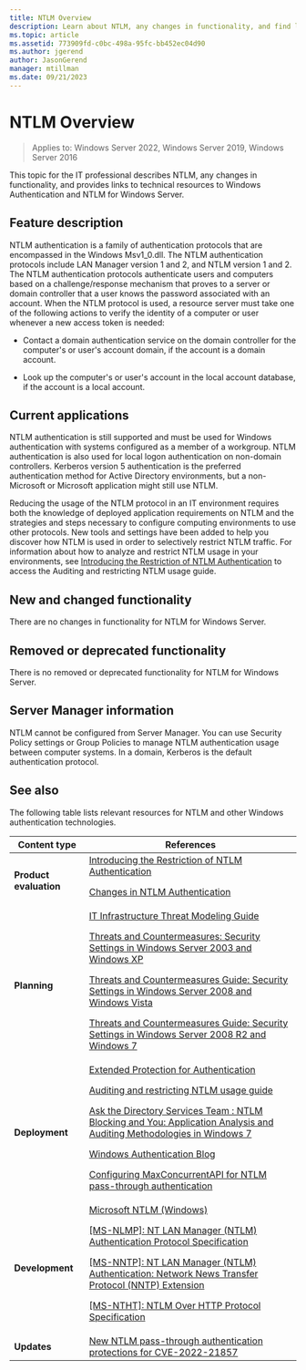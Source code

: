 ```yaml
---
title: NTLM Overview
description: Learn about NTLM, any changes in functionality, and find links to technical resources to Windows Authentication and NTLM for Windows Server.
ms.topic: article
ms.assetid: 773909fd-c0bc-498a-95fc-bb452ec04d90
ms.author: jgerend
author: JasonGerend
manager: mtillman
ms.date: 09/21/2023
---
```

# NTLM Overview

>Applies to: Windows Server 2022, Windows Server 2019, Windows Server 2016

This topic for the IT professional describes NTLM, any changes in functionality, and provides links to technical resources to Windows Authentication and NTLM for Windows Server.

## <a name="BKMK_OVER"></a>Feature description
NTLM authentication is a family of authentication protocols that are encompassed in the Windows Msv1\_0.dll. The NTLM authentication protocols include LAN Manager version 1 and 2, and NTLM version 1 and 2. The NTLM authentication protocols authenticate users and computers based on a challenge\/response mechanism that proves to a server or domain controller that a user knows the password associated with an account. When the NTLM protocol is used, a resource server must take one of the following actions to verify the identity of a computer or user whenever a new access token is needed:

-   Contact a domain authentication service on the domain controller for the computer's or user's account domain, if the account is a domain account.

-   Look up the computer's or user's account in the local account database, if the account is a local account.

## <a name="BKMK_APP"></a>Current applications
NTLM authentication is still supported and must be used for Windows authentication with systems configured as a member of a workgroup. NTLM authentication is also used for local logon authentication on non\-domain controllers. Kerberos version 5 authentication is the preferred authentication method for Active Directory environments, but a non\-Microsoft or Microsoft application might still use NTLM.

Reducing the usage of the NTLM protocol in an IT environment requires both the knowledge of deployed application requirements on NTLM and the strategies and steps necessary to configure computing environments to use other protocols. New tools and settings have been added to help you discover how NTLM is used in order to selectively restrict NTLM traffic. For information about how to analyze and restrict NTLM usage in your environments, see [Introducing the Restriction of NTLM Authentication](/previous-versions/windows/it-pro/windows-server-2008-R2-and-2008/dd560653(v=ws.10)) to access the Auditing and restricting NTLM usage guide.

## <a name="BKMK_NEW"></a>New and changed functionality
There are no changes in functionality for NTLM for  Windows Server.

## <a name="BKMK_DEP"></a>Removed or deprecated functionality
There is no removed or deprecated functionality for NTLM for  Windows Server.

## <a name="BKMK_INSTALL"></a>Server Manager information
NTLM cannot be configured from Server Manager. You can use Security Policy settings or Group Policies to manage NTLM authentication usage between computer systems. In a domain, Kerberos is the default authentication protocol.

## <a name="BKMK_LINKS"></a>See also
The following table lists relevant resources for NTLM and other Windows authentication technologies.

|Content type|References|
|--------|-------|
|**Product evaluation**|[Introducing the Restriction of NTLM Authentication](/previous-versions/windows/it-pro/windows-server-2008-R2-and-2008/dd560653(v=ws.10))<p>[Changes in NTLM Authentication](/previous-versions/windows/it-pro/windows-7/dd566199(v=ws.10))|
|**Planning**|[IT Infrastructure Threat Modeling Guide](/previous-versions/tn-archive/dd941826(v=technet.10))<p>[Threats and Countermeasures: Security Settings in Windows Server 2003 and Windows XP](/previous-versions/tn-archive/dd162275(v=technet.10))<p>[Threats and Countermeasures Guide: Security Settings in Windows Server 2008 and Windows Vista](/previous-versions/windows/it-pro/windows-server-2008-R2-and-2008/dd349791(v=ws.10))<p>[Threats and Countermeasures Guide: Security Settings in Windows Server 2008 R2 and Windows 7](/previous-versions/windows/it-pro/windows-server-2008-R2-and-2008/hh125921(v=ws.10))|
|**Deployment**|[Extended Protection for Authentication](/dotnet/framework/wcf/feature-details/extended-protection-for-authentication-overview)<p>[Auditing and restricting NTLM usage guide](/previous-versions/windows/it-pro/windows-server-2008-R2-and-2008/jj865674(v=ws.10))<p>[Ask the Directory Services Team : NTLM Blocking and You: Application Analysis and Auditing Methodologies in Windows 7](https://blogs.technet.com/askds/archive/2009/10/08/ntlm-blocking-and-you-application-analysis-and-auditing-methodologies-in-windows-7.aspx)<p>[Windows Authentication Blog](https://blogs.technet.com/authentication/)<p>[Configuring MaxConcurrentAPI for NTLM pass-through authentication](https://support.microsoft.com/help/2688798/how-to-do-performance-tuning-for-ntlm-authentication-by-using-the-maxc)|
|**Development**|[Microsoft NTLM \(Windows\)](/windows/win32/secauthn/microsoft-ntlm)<p>[\[MS\-NLMP\]: NT LAN Manager \(NTLM\) Authentication Protocol Specification](/openspecs/windows_protocols/ms-nlmp/b38c36ed-2804-4868-a9ff-8dd3182128e4)<p>[\[MS\-NNTP\]: NT LAN Manager \(NTLM\) Authentication: Network News Transfer Protocol \(NNTP\) Extension](/openspecs/windows_protocols/ms-nntp/73ae7d96-30fe-4750-807c-bfe7c38b3a0a)<p>[\[MS\-NTHT\]: NTLM Over HTTP Protocol Specification](/openspecs/windows_protocols/ms-ntht/f09cf6e1-529e-403b-a8a5-7368ee096a6a)|
|**Updates**|[New NTLM pass-through authentication protections for CVE-2022-21857](/troubleshoot/windows-server/windows-security/windows-updates-add-new-ntlm-pass-through-authentication-protections)|
